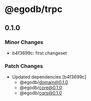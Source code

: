 # @egodb/trpc

## 0.1.0

### Minor Changes

- b4f3699c: first changeset

### Patch Changes

- Updated dependencies [b4f3699c]
  - @egodb/domain@0.1.0
  - @egodb/core@0.1.0
  - @egodb/cqrs@0.1.0

